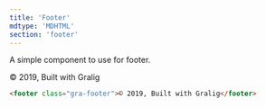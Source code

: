 ```yaml
---
title: 'Footer'
mdtype: 'MDHTML'
section: 'footer'
---
```


A simple component to use for footer.

<div class="gra-doc-s-wrapper">
  <footer class="gra-footer">
    © 2019, Built with Gralig
  </footer>
</div>


```html
<footer class="gra-footer">© 2019, Built with Gralig</footer>
```